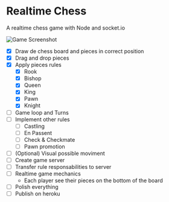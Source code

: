 # Realtime Chess
A realtime chess game with Node and socket.io

![Game Screenshot](https://user-images.githubusercontent.com/25326579/103924883-7ed48a80-50f5-11eb-9518-805e95f71393.png)

- [x] Draw de chess board and pieces in correct position
- [x] Drag and drop pieces
- [x] Apply pieces rules
    - [x] Rook
    - [x] Bishop
    - [x] Queen
    - [x] King
    - [x] Pawn
    - [x] Knight
- [ ] Game loop and Turns
- [ ] Implement other rules
    - [ ] Castling
    - [ ] En Passent
    - [ ] Check & Checkmate
    - [ ] Pawn promotion
- [ ] (Optional) Visual possible moviment
- [ ] Create game server
- [ ] Transfer rule responsabilities to server
- [ ] Realtime game mechanics
    - Each player see their pieces on the bottom of the board
- [ ] Polish everything
- [ ] Publish on heroku